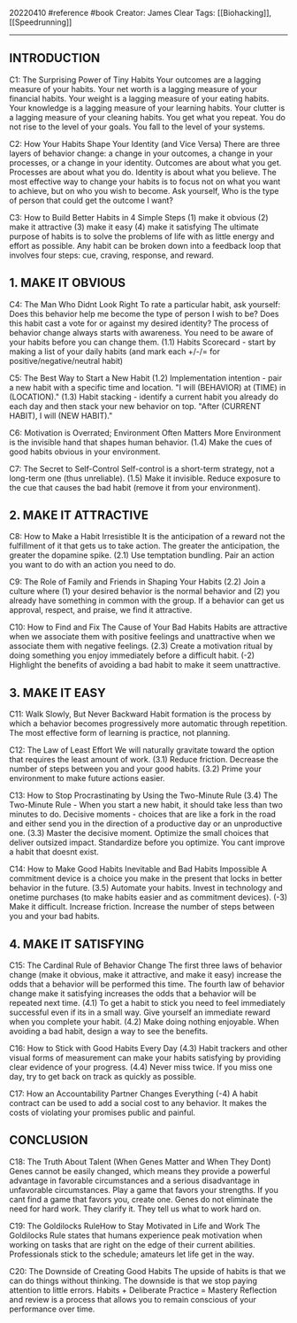 20220410 #reference #book 
Creator: James Clear
Tags: [[Biohacking]], [[Speedrunning]]

---

## INTRODUCTION

C1: The Surprising Power of Tiny Habits
Your outcomes are a lagging measure of your habits. Your net worth is a lagging measure of your financial habits.
Your weight is a lagging measure of your eating habits. Your knowledge is a lagging measure of your learning habits.
Your clutter is a lagging measure of your cleaning habits. You get what you repeat.
You do not rise to the level of your goals. You fall to the level of your systems.

C2: How Your Habits Shape Your Identity (and Vice Versa)
There are three layers of behavior change: a change in your outcomes, a change in your processes, or a change in your identity.
Outcomes are about what you get. Processes are about what you do. Identity is about what you believe.
The most effective way to change your habits is to focus not on what you want to achieve, but on who you wish to become.
Ask yourself, Who is the type of person that could get the outcome I want?

C3: How to Build Better Habits in 4 Simple Steps
(1) make it obvious (2) make it attractive (3) make it easy (4) make it satisfying
The ultimate purpose of habits is to solve the problems of life with as little energy and effort as possible.
Any habit can be broken down into a feedback loop that involves four steps: cue, craving, response, and reward.


## 1. MAKE IT OBVIOUS

C4: The Man Who Didnt Look Right
To rate a particular habit, ask yourself: Does this behavior help me become the type of person I wish to be? Does this habit cast a vote for or against my desired identity?
The process of behavior change always starts with awareness. You need to be aware of your habits before you can change them.
(1.1) Habits Scorecard - start by making a list of your daily habits (and mark each +/-/= for positive/negative/neutral habit)

C5: The Best Way to Start a New Habit
(1.2) Implementation intention - pair a new habit with a specific time and location. "I will (BEHAVIOR) at (TIME) in (LOCATION)."
(1.3) Habit stacking - identify a current habit you already do each day and then stack your new behavior on top. "After (CURRENT HABIT), I will (NEW HABIT)."

C6: Motivation is Overrated; Environment Often Matters More
Environment is the invisible hand that shapes human behavior.
(1.4) Make the cues of good habits obvious in your environment.

C7: The Secret to Self-Control
Self-control is a short-term strategy, not a long-term one (thus unreliable).
(1.5) Make it invisible. Reduce exposure to the cue that causes the bad habit (remove it from your environment).


## 2. MAKE IT ATTRACTIVE

C8: How to Make a Habit Irresistible
It is the anticipation of a reward not the fulfillment of it that gets us to take action. The greater the anticipation, the greater the dopamine spike.
(2.1) Use temptation bundling. Pair an action you want to do with an action you need to do.

C9: The Role of Family and Friends in Shaping Your Habits
(2.2) Join a culture where (1) your desired behavior is the normal behavior and (2) you already have something in common with the group.
If a behavior can get us approval, respect, and praise, we find it attractive.

C10: How to Find and Fix The Cause of Your Bad Habits
Habits are attractive when we associate them with positive feelings and unattractive when we associate them with negative feelings.
(2.3) Create a motivation ritual by doing something you enjoy immediately before a difficult habit.
(-2) Highlight the benefits of avoiding a bad habit to make it seem unattractive.


## 3. MAKE IT EASY

C11: Walk Slowly, But Never Backward
Habit formation is the process by which a behavior becomes progressively more automatic through repetition.
The most effective form of learning is practice, not planning.

C12: The Law of Least Effort
We will naturally gravitate toward the option that requires the least amount of work.
(3.1) Reduce friction. Decrease the number of steps between you and your good habits.
(3.2) Prime your environment to make future actions easier.

C13: How to Stop Procrastinating by Using the Two-Minute Rule
(3.4) The Two-Minute Rule - When you start a new habit, it should take less than two minutes to do.
Decisive moments - choices that are like a fork in the road and either send you in the direction of a productive day or an unproductive one.
(3.3) Master the decisive moment. Optimize the small choices that deliver outsized impact.
Standardize before you optimize. You cant improve a habit that doesnt exist.

C14: How to Make Good Habits Inevitable and Bad Habits Impossible
A commitment device is a choice you make in the present that locks in better behavior in the future.
(3.5) Automate your habits. Invest in technology and onetime purchases (to make habits easier and as commitment devices).
(-3) Make it difficult. Increase friction. Increase the number of steps between you and your bad habits.


## 4. MAKE IT SATISFYING

C15: The Cardinal Rule of Behavior Change
The first three laws of behavior change (make it obvious, make it attractive, and make it easy) increase the odds that a behavior will be performed this time.
The fourth law of behavior change make it satisfying increases the odds that a behavior will be repeated next time.
(4.1) To get a habit to stick you need to feel immediately successful even if its in a small way. Give yourself an immediate reward when you complete your habit.
(4.2) Make doing nothing enjoyable. When avoiding a bad habit, design a way to see the benefits.

C16: How to Stick with Good Habits Every Day
(4.3) Habit trackers and other visual forms of measurement can make your habits satisfying by providing clear evidence of your progress.
(4.4) Never miss twice. If you miss one day, try to get back on track as quickly as possible.

C17: How an Accountability Partner Changes Everything
(-4) A habit contract can be used to add a social cost to any behavior. It makes the costs of violating your promises public and painful.


## CONCLUSION

C18: The Truth About Talent (When Genes Matter and When They Dont)
Genes cannot be easily changed, which means they provide a powerful advantage in favorable circumstances and a serious disadvantage in unfavorable circumstances.
Play a game that favors your strengths. If you cant find a game that favors you, create one.
Genes do not eliminate the need for hard work. They clarify it. They tell us what to work hard on.

C19: The Goldilocks RuleHow to Stay Motivated in Life and Work
The Goldilocks Rule states that humans experience peak motivation when working on tasks that are right on the edge of their current abilities.
Professionals stick to the schedule; amateurs let life get in the way.

C20: The Downside of Creating Good Habits
The upside of habits is that we can do things without thinking. The downside is that we stop paying attention to little errors.
Habits + Deliberate Practice = Mastery
Reflection and review is a process that allows you to remain conscious of your performance over time.
